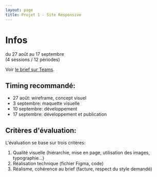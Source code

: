 ```yaml
---
layout: page
title: Projet 1 - Site Responsive
---
```


# Infos

du 27 août au 17 septembre  
(4 sessions / 12 périodes)

Voir [le brief sur Teams](https://teams.microsoft.com/_#/school/files/G%C3%A9n%C3%A9ral?threadId=19%3ACbnAyUJ9N9j9yjE_J-RA7aJtVx_O88h5oDMuwfmDZH01%40thread.tacv2&ctx=channel&context=Brief%25201%2520-%2520Site%2520responsive&rootfolder=%252Fsites%252FERACOM_ID301_APINT_Teams%252FSupports%2520de%2520cours%252FBrief%25201%2520-%2520Site%2520responsive).

## Timing recommandé:

- 27 août: wireframe, concept visuel
- 3 septembre: maquette visuelle
- 10 septembre: développement
- 17 septembre: développement et publication

## Critères d'évaluation:

L'évaluation se base sur trois critères:

1. Qualité visuelle (hiérarchie, mise en page, utilisation des images, typographie...)
2. Réalisation technique (fichier Figma, code)
3. Réalisme, cohérence au brief (facture, respect du style demandé)

